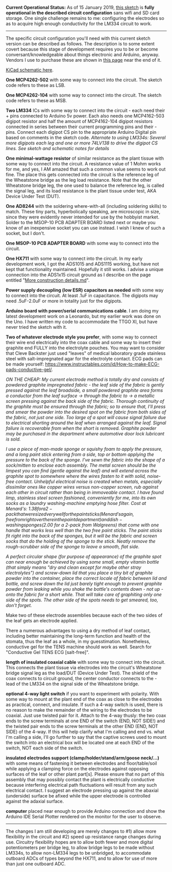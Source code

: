 **Current Operational Status:** As of 15 January 2019, [this sketch](https://github.com/kenneth558/plant_resistance_primary_perception/blob/Free/sketch%20code/adc_for_plant_tissue.ino) is **fully operational in the described circuit configuration** sans wifi and SD card storage.  One single challenge remains to me: configuring the electrodes so as to acquire high enough conductivity for the LM334 circuit to work.

------------------------------------

The specific circuit configuration you'll need with this current sketch version can be described as follows.  The description is to some extent covert because this stage of development requires you to be or become conversant/knowledgeable about things electronic and Arduino, anyway.  Vendors I use to purchase these are shown in [this page](https://github.com/kenneth558/plant_resistance_primary_perception/blob/Free/More%20construction%20details.md) near the end of it.  

[KiCad schematic here](https://github.com/kenneth558/plant_resistance_primary_perception/blob/Free/schematic.pdf). 


**One MCP4262-502** with some way to connect into the circuit.  The sketch code refers to these as LSB.

**One MCP4262-104** with some way to connect into the circuit.  The sketch code refers to these as MSB.

**Two LM334** ICs with some way to connect into the circuit - each need their + pins connected to Arduino 5v power.  Each also needs one MCP4162-503 digipot resistor and half the amount of MCP4162-104 digipot resistors connected in series between their current programming pins and their - pins.  Connect each digipot CS pin to the appropriate Arduino Digital pin based on comments in the sketch code.  *Alternate to using LM334s: Several more digipots each leg and one or more 74LV138 to drive the digipot CS lines.  See sketch and schematic notes for details*

**One minimal-wattage resistor** of similar resistance as the plant tissue with some way to connect into the circuit.  A resistance value of 1 Mohm works for me, and yes, I AM amazed that such a common value seems to work out fine.  The place this gets connected into the circuit is the reference leg of the Wheatstone bridge as the leg load resistance.  Note that the other Wheatstone bridge leg, the one used to balance the reference leg, is called the signal leg, and its load resistance is the plant tissue under test, AKA Device Under Test (DUT).

**One AD8244** with the soldering where-with-all (including soldering skills) to match.  These tiny parts, hyperbolically speaking, are microscopic in size, since they were evidently never intended for use by the hobbyist market.  Solder to the MSOP-10 PCB ADAPTER BOARD listed next or maybe you know of an inexpensive socket you can use instead.  I wish I knew of such a socket, but I don't.

**One MSOP-10 PCB ADAPTER BOARD** with some way to connect into the circuit.

**One HX711** with some way to connect into the circuit.  In my early development work, I got the ADS1015 and ADS1115 working, but have not kept that functionality maintained.  Hopefully it still works.  I advise a unique connection into the ADS1x15 circuit ground as I describe on the page entitled "[More construction details.md](https://github.com/kenneth558/plant_resistance_primary_perception/blob/Free/More%20construction%20details.md)".

**Power supply decoupling (low ESR) capacitors as needed** with some way to connect into the circuit.  At least .1uF in capacitance.  The digipots may need .5uF-2.0uF or more in totality just for the digipots.

**Arduino board with power/serial communications cable**.  I am doing my latest development work on a Leonardo, but my earlier work was done on the Uno.  I have written my code to accommodate the TTGO XI, but have never tried the sketch with it.

**Two of whatever electrode style you prefer**, with some way to connect their wire end electrically into the coax cable and some way to insert their graphite end FULLY into the electrolyte pouches.  You may want to consider that Cleve Backster just used "leaves" of  medical laboratory grade stainless steel with salt-impregnated agar for the electrolyte contact.  ECG pads can be made yourself: https://www.instructables.com/id/How-to-make-ECG-pads-conductive-gel/.

*ON THE CHEAP: My current electrode method is totally dry and consists of powdered graphite impregnated fabric - the leaf side of the fabric is gently pressed against the leaf broadside, a small powdered graphite area forms a conductor from the leaf surface -> through the fabric to -> a metallic screen pressing against the back side of the fabric.  Thorough continuity of the graphite must be ensured through the fabric; so to ensure that, I'll press and smear the powder into the desired spot on the fabric from both sides of the fabric, not just one side.  Too large of a spot will cause signal failure due to electrical shorting around the leaf when arranged against the leaf.  Signal failure is recoverable from when the short is removed.  Graphite powder may be purchased in the department where automotive door lock lubricant is sold.*

*I use a piece of man-made sponge or squishy foam to apply the pressure, and a long paint stick entering from a side, top or bottom applying the pressure to the back of the sponge.  I've sewn the fabric into the shape of a sock/mitten to enclose each assembly.  The metal screen should be the limpest you can find (gentle against the leaf) and will extend across the graphite spot to somewhere where the wires fasten to it with solid, noise-free contact.  Unhelpful electrical noise is created when metals, especially dissimilar ones like copper wires versus non-copper screen, rub against each other in circuit rather than being in immoveable contact.  I have found limp, stainless steel screen fashioned, conveniently for me, into its own socks as a laundry washing-machine emptying hose filter.  Cost at Menard's: $1.38 for a 2-pack that were sized very well for the paint sticks (Menard's again, free from right over there in the paint department) and dish-washing sponges ($2.00 for a 2-pack from Walgreens) that come with one handle that works less well than the two free paint sticks.  The paint sticks fit right into the back of the sponges, but it will be the fabric and screen socks that do the holding of the sponge to the stick.  Neatly remove the rough-scrubber side of the sponge to leave a smooth, flat side.*

*A perfect circular shape (for purpose of appearance) of the graphite spot can near enough be achieved by using some small, empty vitamin bottle (that simply means "dry and clean except for maybe other stray electrolytes") and screw-down lid that you place a tiny bit of graphite powder into the container, place the correct locale of fabric between lid and bottle, and screw down the lid just barely tight enough to prevent graphite powder from leaking while you shake the bottle's contents down - not up - onto the fabric for a short while.  That will take care of graphiting only one side of the spots.  The other side of the spots needs to get smeared, too, don't forget.*

Make two of these electrode assemblies because each of the two sides of the leaf gets an electrode applied. 

There a numerous advantages to using a dry method of leaf contact, including better maintaining the long-term function and health of the stomata, thus the leaf as a whole, in my guesstimation.  Nonetheless, conductive gel for the TENS machine should work as well.  Search for "Conductive Gel TENS ECG [salt-free]".

**length of insulated coaxial cable** with some way to connect into the circuit.  This connects the plant tissue via electrodes into the circuit's Wheatstone bridge signal leg as the load/DUT (Device Under Test).  The shield of the coax connects to circuit ground, the center conductor connects to the - lead of the LM334 on the signal side of the Wheatstone bridge.

**optional 4-way light switch** if you want to experiment with polarity.  With some way to mount at the plant end of the coax as close to the electrodes as practical, connect, and insulate.  If such a 4-way switch is used, there is no reason to make the remainder of the wiring to the electrodes to be coaxial.  Just use twisted pair for it.  Attach to the 4-way thusly: the two coax ends to the screw terminals at one END of the switch (END, NOT SIDE!) and the twisted pair ends to the screw terminals at the other END (END, NOT SIDE) of the 4-way.  If this will help clarify what I'm calling and end vs. what I'm calling a side, I'll go further to say that the captive screws used to mount the switch into an electrical box will be located one at each END of the switch, NOT each side of the switch.

**insulated electrodes support (clamp/holder/stand/arm/goose neck/...)** with some means of fastening it between electrodes and floor/table/soil while applying a clamping force on the electrodes against opposing surfaces of the leaf or other plant part[s].  Please ensure that no part of this assembly that may possibly contact the plant is electrically conductive because interfering electrical path fluctuations will result from any such electrical contact.  I suggest an electrode pressing up against the abaxial (underside) surface be afixed while the upper electrode is controlled against the adaxial surface.

**computer** placed near enough to provide Arduino connection and show the Arduino IDE Serial Plotter rendered on the monitor for the user to observe.

---------------------
The changes I am still developing are merely changes to #1) allow more flexibility in the circuit and #2) speed up resistance range changes during use.  Circuitry flexibility hopes are to allow both fewer and more digital potentiometers per bridge leg, to allow bridge legs to be made without LM334s, to allow non-LM334 legs to be unbridged, to accommodate outboard ADCs of types beyond the HX711, and to allow for use of more than just one outboard ADC.
